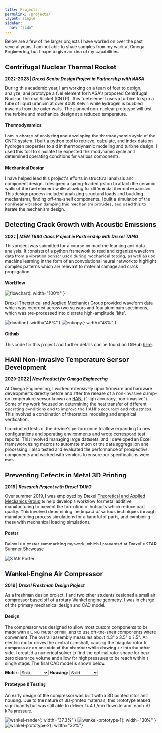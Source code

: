 ```yaml
---
title: Projects
permalink: /projects/
layout: single
sidebar:
  nav: "side"
---
```

Below are a few of the larger projects I have worked on over the past several years. I am not able to share samples from my work at Omega Engineering, but I hope to give an idea of my capabilities.

## Centrifugal Nuclear Thermal Rocket
**2022-2023 | *Drexel Senior Design Project in Partnership with NASA***

During this academic year, I am working on a team of four to design, analyze, and prototype a fuel element for NASA's proposed Centrifugal Nuclear Thermal Rocket (CNTR). This fuel element uses a turbine to spin a tube of liquid uranium at over 4000 Kelvin while hydrogen is bubbled inwards from the outer walls. The planned non-nuclear prototype will test the turbine and mechanical design at a reduced temperature.

#### Thermodynamics
I am in charge of analyzing and developing the thermodynamic cycle of the CNTR system. I built a python tool to retrieve, calculate, and index data on hydrogen properties to aid in thermodynamic modeling and turbine design. I used this tool to simulate the expected thermodynamic cycle and determined operating conditions for various components. 

#### Mechanical Design
I have helped lead this project's efforts in structural analysis and component design. I designed a spring-loaded piston to attach the ceramic walls of the fuel element while allowing for differential thermal expansion. This design process included analyzing structural loads and buckling mechanisms, finding off-the-shelf components. I built a simulation of the nonlinear vibration damping this mechanism provides, and used this to iterate the mechanism design. 

<script type="module" src="https://unpkg.com/@google/model-viewer/dist/model-viewer.min.js"></script>
<style> model-viewer#cfe {width: 100%; height: 300px;}</style>
<model-viewer id="cfe"  alt="CFE" src="/assets/cfe/cfe.glb" shadow-intensity="1" orientation="90deg 180deg 0deg" camera-controls touch-action="pan-y" min-camera-orbit="auto auto 5%" camera-orbit="0deg 90deg 50%"></model-viewer>

## Detecting Crack Growth with Acoustic Emissions
**2022 | *MEM T680 Class Project in Partnership with Drexel TAMG***

This project was submitted for a course on machine learning and data analysis. It consists of a python framework to read and organize waveform data from a vibration sensor used during mechanical testing, as well as use machine learning in the form of an convolutional neural network to highlight complex patterns which are relevant to material damage and crack propagation. 

#### Workflow
![flowchart](/assets/crack-growth/flowchart.png){: width="100%" }

Drexel [Theoretical and Applied Mechanics Group](https://tamg.mem.drexel.edu/) provided waveform data which was recorded across two sensors and four aluminum specimens, which was pre-processed into discrete high-amplitude 'hits'.

![duration](/assets/crack-growth/duration.png){: width="48%" }
![entropy](/assets/crack-growth/entropy.png){: width="48%" }

#### Github
This code for this project and further details can be found on GitHub [here](https://github.com/daa97/AE-Crack-Growth).


## HANI Non-Invasive Temperature Sensor Development
**2020-2022 | *New Product for Omega Engineering***

At Omega Engineering, I worked extensively upon firmware and hardware developments directly before and after the release of a non-invasive clamp-on temperature sensor known an [HANI](https://landing.omega.com/hani/) ("high accuracy, non-invasive"). Some of my work focused on determining the heat transfer of different operating conditions and to improve the HANI's accuracy and robustness. This involved a combination of theoretical modeling and empirical verification. 

I conducted tests of the device's performance to allow expanding to new configurations and operating environments and wrote correspond test reports. This involved managing large datasets, and I developed an Excel framework using macros to automate much of the data aggregation and processing.  I also tested and evaluated the performance of prospective components and worked with vendors to ensure our specifications were met. 


## Preventing Defects in Metal 3D Printing
**2019 | *Research Project with Drexel TAMG***

Over summer 2019, I was employed by Drexel [Theoretical and Applied Mechanics Group](https://tamg.mem.drexel.edu/) to help develop a workflow for metal additive manufacturing to prevent the formation of hotspots which reduce part quality. This involved determining the impact of various techniques through manufacturing process simulations for a handful of parts, and combining these with mechanical loading simulations. 

#### Poster
Below is a poster summarizing  my work, which I presented at Drexel's STAR Summer Showcase.

![STAR Poster](/assets/STAR.png)

## Wankel-Engine Air Compressor
**2019 | *Drexel Freshman Design Project***

As a freshman design project, I and two other students designed a small air compressor based off of a rotary Wankel engine geometry. I was in charge of the primary mechanical design and CAD model.

#### Design
The compressor was designed to allow most custom components to be made with a CNC router or mill, and to use off-the-shelf components where convenient. The overall assembly measures about 4.3" x 3.5" x 3.5". An electric motor drives the central camshaft, causing the triagular rotor to compress air on one side of the chamber while drawing air into the other side. I created a numerical solver to find the optimal rotor shape for near-zero clearance volume and allow for high pressures to be reach within a single stage. The final CAD model is shown below.

<div class="controls">
  <b>Motor:</b>
  <select id="mot">
    <option value=10>Solid</option>
    <option value=3>Transparent</option>
    <option value=0>Hide</option>
  </select>
  <b>Housing:</b>
  <select id="cas">
    <option value=10>Solid</option>
    <option value=3>Transparent</option>
    <option value=0>Hide</option>
  </select>
</div>
<style> model-viewer#wankel {width: 100%; height: 450px;}</style>
<model-viewer id="wankel" camera-controls touch-action="pan-y" interaction-prompt="none" src="/assets/wankel/wankel.glb" ar alt="A 3D model of a wankel-engine-style compressor" min-camera-orbit="auto auto 5%">
</model-viewer>
<script src="/wankel_model.js"></script>

#### Prototype & Testing
An early design of the compressor was built with a 3D printed rotor and housing. Due to the nature of 3D-printed materials, this prototype leaked significantly but was still able to deliver 14.4 L/min flowrate and reach 70 kPa pressure. 

![wankel-render](/assets/wankel/wankel.gif){: width="37.3%" }
![wankel-prototype-1](/assets/wankel/proto1.jpg){: width="30%" }
![wankel-prototype-2](/assets/wankel/proto2.jpg){: width="30%"}